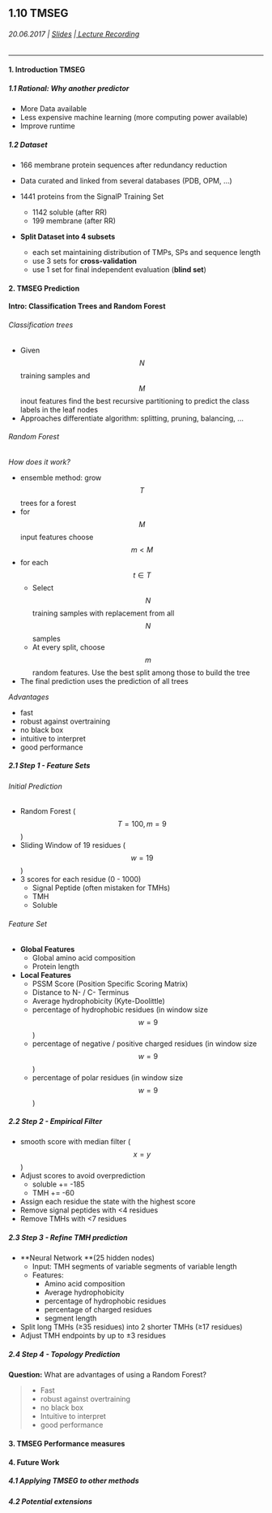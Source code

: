 ## 1.10 TMSEG

###### 20.06.2017 \| [Slides](https://www.rostlab.org/sites/default/files/fileadmin/teaching/SoSe17/PP1CS/cb1i_20170620_tmseg_bernhoferm.pdf) \|[ Lecture Recording ](https://www.youtube.com/watch?v=uhqBFFuba6o&index=9&list=PLg46T0OlBIJ9abbsmUL-ux24DCpoUlC1J)

---

#### 1. Introduction TMSEG

##### 1.1 Rational: Why another predictor

* More Data available
* Less expensive machine learning \(more computing power available\)
* Improve runtime

##### 1.2 Dataset

* 166 membrane protein sequences after redundancy reduction
* Data curated and linked from several databases \(PDB, OPM, ...\)
* 1441 proteins from the SignalP Training Set

  * 1142 soluble \(after RR\)
  * 199 membrane \(after RR\)

* **Split Dataset into 4 subsets**

  * each set maintaining distribution of TMPs, SPs and sequence length
  * use 3 sets for **cross-validation**
  * use 1 set for final independent evaluation \(**blind set**\)

#### 2. TMSEG Prediction

**Intro: Classification Trees and Random Forest**

###### Classification trees

* Given $$N$$ training samples and $$M$$ inout features find the best recursive partitioning to predict the class labels in the leaf nodes
* Approaches differentiate algorithm: splitting, pruning, balancing, ...

###### Random Forest

_How does it work?_

* ensemble method: grow $$T$$ trees for a forest
* for $$M$$ input features choose $$m < M$$
* for each $$t \in T$$ 
  * Select $$N$$ training samples with replacement from all $$N$$ samples
  * At every split, choose $$m$$ random features. Use the best split among those to build the tree
* The final prediction uses the prediction of all trees

_Advantages_

* fast
* robust against overtraining
* no black box
* intuitive to interpret
* good performance

##### 2.1 Step 1 - Feature Sets

###### Initial Prediction

* Random Forest \($$T = 100, m = 9$$\)
* Sliding Window of 19 residues \($$w = 19$$\)
* 3 scores for each residue \(0 - 1000\)
  * Signal Peptide \(often mistaken for TMHs\)
  * TMH
  * Soluble

###### Feature Set

* **Global Features**
  * Global amino acid composition
  * Protein length
* **Local Features**
  * PSSM Score \(Position Specific Scoring Matrix\)
  * Distance to N- / C- Terminus
  * Average hydrophobicity \(Kyte-Doolittle\)
  * percentage of hydrophobic residues \(in window size $$w = 9$$\)
  * percentage of negative / positive charged residues \(in window size $$w = 9$$\)
  * percentage of polar residues \(in window size $$w = 9$$\)

##### 2.2 Step 2 - Empirical Filter

* smooth score with median filter \($$x = y$$\)
* Adjust scores to avoid overprediction
  * soluble += -185
  * TMH += -60
* Assign each residue the state with the highest score
* Remove signal peptides with &lt;4 residues
* Remove TMHs with &lt;7 residues

##### 2.3 Step 3 - Refine TMH prediction

* **Neural Network **\(25 hidden nodes\)
  * Input: TMH segments of variable segments of variable length
  * Features:
    * Amino acid composition
    * Average hydrophobicity
    * percentage of hydrophobic residues
    * percentage of charged residues
    * segment length
* Split long TMHs \(≥35 residues\) into 2 shorter TMHs \(≥17 residues\)
* Adjust TMH endpoints by up to ±3 residues

##### 2.4 Step 4 - Topology Prediction

**Question:** What are advantages of using a Random Forest?

> * Fast
> * robust against overtraining
> * no black box
> * Intuitive to interpret
> * good performance

#### 3. TMSEG Performance measures

#### 

#### 4. Future Work

##### 4.1 Applying TMSEG to other methods

##### 

##### 4.2 Potential extensions

##### 



